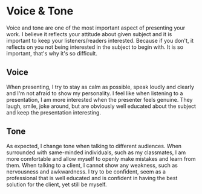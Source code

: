 # Voice & Tone

Voice and tone are one of the most important aspect of presenting your work. I believe it reflects your attitude about given subject and it is important to keep your listeners/readers interested. Because if you don't, it reflects on you not being interested in the subject to begin with. It is so important, that's why it's so difficult. 

## Voice

When presenting, I try to stay as calm as possible, speak loudly and clearly and I'm not afraid to show my personality. I feel like when listening to a presentation, I am more interested when the presenter feels genuine. They laugh, smile, joke around, but are obviously well educated about the subject and keep the presentation interesting.

## Tone

As expected, I change tone when talking to different audiences. When surrounded with same-minded individuals, such as my classmates, I am more comfortable and allow myself to openly make mistakes and learn from them. When talking to a client, I cannot show any weakness, such as nervousness and awkwardness. I try to be confident, seem as a professional that is well educated and is confident in having the best solution for the client, yet still be myself. 
